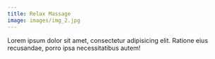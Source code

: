 ```yaml
---
title: Relax Massage
image: images/img_2.jpg
---
```

Lorem ipsum dolor sit amet, consectetur adipisicing elit. Ratione eius recusandae, porro ipsa necessitatibus autem!